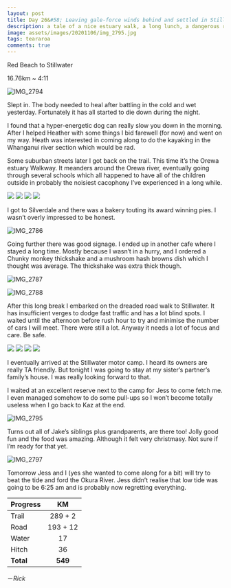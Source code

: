 ```yaml
---
layout: post
title: Day 26&#58; Leaving gale-force winds behind and settled in Stillwater
description: a tale of a nice estuary walk, a long lunch, a dangerous road walk, and a full stomach
image: assets/images/20201106/img_2795.jpg
tags: teararoa
comments: true
---
```


Red Beach to Stillwater

16.76km ~ 4:11

![IMG_2794](/assets/images/20201106/img_2794.jpg)

Slept in. The body needed to heal after battling in the cold and wet yesterday. Fortunately it has all started to die down during the night.

I found that a hyper-energetic dog can really slow you down in the morning. After I helped Heather with some things I bid farewell (for now) and went on my way. Heath was interested in coming along to do the kayaking in the Whanganui river section which would be rad.

Some suburban streets later I got back on the trail. This time it’s the Orewa estuary Walkway. It meanders around the Orewa river, eventually going through several schools which all happened to have all of the children outside in probably the noisiest cacophony I’ve experienced in a long while. 

<div class="gallery" data-columns="2">
  <img src="/assets/images/20201106/img_2782.jpg">
  <img src="/assets/images/20201106/img_2783.jpg">
  <img src="/assets/images/20201106/img_2784.jpg">
  <img src="/assets/images/20201106/img_2785.jpg">
</div>

I got to Silverdale and there was a bakery touting its award winning pies. I wasn’t overly impressed to be honest. 

![IMG_2786](/assets/images/20201106/img_2786.jpg)

Going further there was good signage. I ended up in another cafe where I stayed a long time. Mostly because I wasn’t in a hurry, and I ordered a Chunky monkey thickshake and a mushroom hash browns dish which I thought was average. The thickshake was extra thick though.

![IMG_2787](/assets/images/20201106/img_2787.jpg)

![IMG_2788](/assets/images/20201106/img_2788.jpg)

After this long break I embarked on the dreaded road walk to Stillwater. It has insufficient verges to dodge fast traffic and has a lot blind spots. I waited until the afternoon before rush hour to try and minimise the number of cars I will meet. There were still a lot. Anyway it needs a lot of focus and care. Be safe. 

<div class="gallery" data-columns="2">
  <img src="/assets/images/20201106/img_2789.jpg">
  <img src="/assets/images/20201106/img_2791.jpg">
  <img src="/assets/images/20201106/img_2792.jpg">
  <img src="/assets/images/20201106/img_2793.jpg">
</div>

I eventually arrived at the Stillwater motor camp. I heard its owners are really TA friendly. But tonight I was going to stay at my sister’s partner’s family’s house. I was really looking forward to that.

I waited at an excellent reserve next to the camp for Jess to come fetch me. I even  managed somehow to do some pull-ups so I won’t become totally useless when I go back to Kaz at the end. 

![IMG_2795](/assets/images/20201106/img_2795.jpg)

Turns out all of Jake’s siblings plus grandparents, are there too! Jolly good fun and the food was amazing. Although it felt very christmasy. Not sure if I’m ready for that yet. 

![IMG_2797](/assets/images/20201106/img_2797.jpg)

Tomorrow Jess and I (yes she wanted to come along for a bit) will try to beat the tide and ford the Okura River. Jess didn’t realise that low tide was going to be 6:25 am and is probably now regretting everything. 


| Progress | KM |
| ---- |:----:|
| Trail | 289 + 2 |
| Road | 193 + 12 |
| Water | 17 |
| Hitch | 36 |
| **Total** | **549** |

－_Rick_